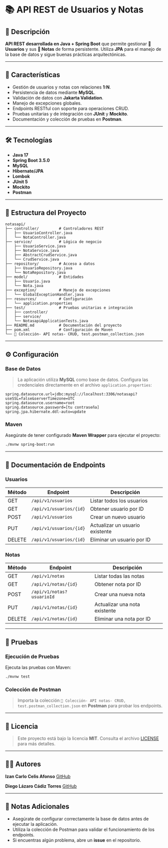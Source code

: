 # 📚 API REST de Usuarios y Notas

## 📜 **Descripción**

**API REST desarrollada en Java + Spring Boot** que permite gestionar **👤 Usuarios** y sus **📄 Notas** de forma persistente. Utiliza **JPA** para el manejo de la base de datos y sigue buenas prácticas arquitectónicas.

---

## 🚀 **Características**

- Gestión de usuarios y notas con relaciones **1:N**.
- Persistencia de datos mediante **MySQL**.
- Validación de datos con **Jakarta Validation**.
- Manejo de excepciones globales.
- Endpoints RESTful con soporte para operaciones CRUD.
- Pruebas unitarias y de integración con **JUnit** y **Mockito**.
- Documentación y colección de pruebas en **Postman**.

---

## 🛠️ **Tecnologías**

- **Java 17**
- **Spring Boot 3.5.0**
- **MySQL**
- **Hibernate/JPA**
- **Lombok**
- **JUnit 5**
- **Mockito**
- **Postman**

---

## 📂 **Estructura del Proyecto**

```plaintext
notasapi/
├── controller/         # Controladores REST
│   ├── UsuarioController.java
│   └── NotaController.java
├── service/            # Lógica de negocio
│   ├── UsuarioService.java
│   ├── NotaService.java
│   ├── AbstractCrudService.java
│   └── CrudService.java
├── repository/         # Acceso a datos
│   ├── UsuarioRepository.java
│   └── NotaRepository.java
├── model/              # Entidades
│   ├── Usuario.java
│   └── Nota.java
├── exception/          # Manejo de excepciones
│   └── GlobalExceptionHandler.java
├── resources/          # Configuración
│   └── application.properties
├── test/               # Pruebas unitarias e integración
│   ├── controller/
│   ├── service/
│   └── NotasapiApplicationTests.java
├── README.md           # Documentación del proyecto
├── pom.xml             # Configuración de Maven
└── 📂 Colección- API notas- CRUD, test.postman_collection.json
```

---

## ⚙️ **Configuración**

### Base de Datos
> La aplicación utiliza **MySQL** como base de datos. Configura las credenciales directamente en el archivo `application.properties`:

```properties
spring.datasource.url=jdbc:mysql://localhost:3306/notasapi?useSSL=false&serverTimezone=UTC
spring.datasource.username=root
spring.datasource.password=[tu contraseña]
spring.jpa.hibernate.ddl-auto=update
```

### Maven
Asegúrate de tener configurado **Maven Wrapper** para ejecutar el proyecto:

```bash
./mvnw spring-boot:run
```

---

## 📖 **Documentación de Endpoints**

### Usuarios
| Método | Endpoint                  | Descripción                     |
|--------|---------------------------|---------------------------------|
| GET    | `/api/v1/usuarios`        | Listar todos los usuarios       |
| GET    | `/api/v1/usuarios/{id}`   | Obtener usuario por ID          |
| POST   | `/api/v1/usuarios`        | Crear un nuevo usuario          |
| PUT    | `/api/v1/usuarios/{id}`   | Actualizar un usuario existente |
| DELETE | `/api/v1/usuarios/{id}`   | Eliminar un usuario por ID      |

### Notas
| Método | Endpoint                  | Descripción                     |
|--------|---------------------------|---------------------------------|
| GET    | `/api/v1/notas`           | Listar todas las notas          |
| GET    | `/api/v1/notas/{id}`      | Obtener nota por ID             |
| POST   | `/api/v1/notas?usuarioId` | Crear una nueva nota            |
| PUT    | `/api/v1/notas/{id}`      | Actualizar una nota existente   |
| DELETE | `/api/v1/notas/{id}`      | Eliminar una nota por ID        |

---

## 🧪 **Pruebas**

### Ejecución de Pruebas
Ejecuta las pruebas con Maven:

```bash
./mvnw test
```

### Colección de Postman
> Importa la colección `📂 Colección- API notas- CRUD, test.postman_collection.json` en **Postman** para probar los endpoints.

---

## 📄 **Licencia**

> Este proyecto está bajo la licencia **MIT**. Consulta el archivo [LICENSE](LICENSE) para más detalles.

---

## 👨‍💻 **Autores**

**Izan Carlo Celis Afonso**
[GitHub](https://github.com/izancarlo)

**Diego Lázaro Cádiz Torres**
[GitHub](https://github.com/Diego12132025)

---

## 📝 **Notas Adicionales**

- Asegúrate de configurar correctamente la base de datos antes de ejecutar la aplicación.
- Utiliza la colección de Postman para validar el funcionamiento de los endpoints.
- Si encuentras algún problema, abre un **issue** en el repositorio.
